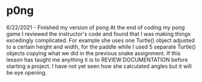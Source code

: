 # p0ng
6/22/2021 - Finished my version of pong
At the end of coding my pong game I reviewed the instructor's code and found that I was making things excedingly complicated. For example she uses one Turtle() object adjusted to a certain height and width, for the paddle while I used 5 separate Turtle() objects copying what we did in the previous snake assignment. If this lesson has taught me anything it is to REVIEW DOCUMENTATION before starting a project. I have not yet seen how she calculated angles but it will be eye opening.
